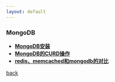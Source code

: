 ```yaml
---
layout: default
---
```





### MongoDB
  * **[MongoDB安装](./detail/MongoDB安装.html)**
  * **[MongoDB的CURD操作](./detail/MongoDB的CURD操作.html)**
  * **[redis、memcached和mongodb的对比](./detail/redis、memcached和mongodb的对比.html)**
  

[back](./../../)